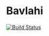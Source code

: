 # Bavlahi

[![Build Status](https://travis-ci.org/jraregris/bavlahi.svg?branch=master)](https://travis-ci.org/jraregris/bavlahi)
